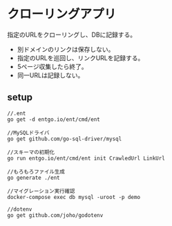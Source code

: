 # クローリングアプリ

指定のURLをクローリングし、DBに記録する。

- 別ドメインのリンクは保存しない。
- 指定のURLを巡回し、リンクURLを記録する。
- 5ページ収集したら終了。
- 同一URLは記録しない。

## setup

```
//.ent
go get -d entgo.io/ent/cmd/ent

//MySQLドライバ
go get github.com/go-sql-driver/mysql

//スキーマの初期化
go run entgo.io/ent/cmd/ent init CrawledUrl LinkUrl

//もろもろファイル生成
go generate ./ent

//マイグレーション実行確認
docker-compose exec db mysql -uroot -p demo

//dotenv
go get github.com/joho/godotenv
```
